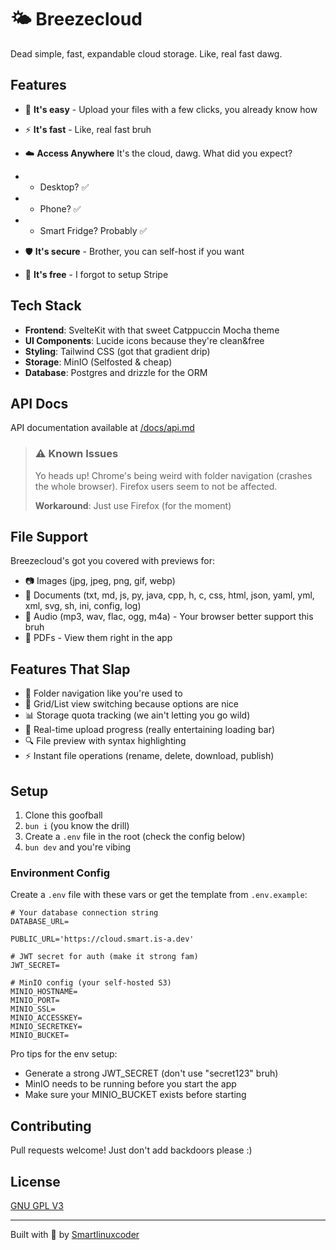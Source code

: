 # 🌤️ Breezecloud

Dead simple, fast, expandable cloud storage. Like, real fast dawg.

## Features

- 🚀 **It's easy** - Upload your files with a few clicks, you already know how
- ⚡ **It's fast** - Like, real fast bruh
- ☁️ **Access Anywhere** It's the cloud, dawg. What did you expect?
- - Desktop? ✅
- - Phone? ✅
- - Smart Fridge? Probably ✅

- 🛡️ **It's secure** - Brother, you can self-host if you want
- 💸 **It's free** - I forgot to setup Stripe

## Tech Stack

- **Frontend**: SvelteKit with that sweet Catppuccin Mocha theme
- **UI Components**: Lucide icons because they're clean&free
- **Styling**: Tailwind CSS (got that gradient drip)
- **Storage**: MinIO (Selfosted & cheap)
- **Database**: Postgres and drizzle for the ORM

## API Docs

API documentation available at [/docs/api.md](/docs/api.md)


> ### ⚠️ Known Issues
> 
> Yo heads up! Chrome's being weird with folder navigation (crashes the whole browser).
> Firefox users seem to not be affected.
> 
> **Workaround**: Just use Firefox (for the moment)

## File Support

Breezecloud's got you covered with previews for:
- 📷 Images (jpg, jpeg, png, gif, webp)
- 📄 Documents (txt, md, js, py, java, cpp, h, c, css, html, json, yaml, yml, xml, svg, sh, ini, config, log)
- 🎵 Audio (mp3, wav, flac, ogg, m4a) - Your browser better support this bruh
- 📑 PDFs - View them right in the app

## Features That Slap

- 📁 Folder navigation like you're used to
- 🎨 Grid/List view switching because options are nice
- 📊 Storage quota tracking (we ain't letting you go wild)
- 🔄 Real-time upload progress (really entertaining loading bar)
- 🔍 File preview with syntax highlighting
- ⚡ Instant file operations (rename, delete, download, publish)

## Setup

1. Clone this goofball
2. `bun i` (you know the drill)
3. Create a `.env` file in the root (check the config below)
4. `bun dev` and you're vibing

### Environment Config

Create a `.env` file with these vars or get the template from `.env.example`:

```env
# Your database connection string
DATABASE_URL=

PUBLIC_URL='https://cloud.smart.is-a.dev'

# JWT secret for auth (make it strong fam)
JWT_SECRET=

# MinIO config (your self-hosted S3)
MINIO_HOSTNAME=
MINIO_PORT=
MINIO_SSL=
MINIO_ACCESSKEY=
MINIO_SECRETKEY=
MINIO_BUCKET=
```

Pro tips for the env setup:
- Generate a strong JWT_SECRET (don't use "secret123" bruh)
- MinIO needs to be running before you start the app
- Make sure your MINIO_BUCKET exists before starting

## Contributing

Pull requests welcome! Just don't add backdoors please :)

## License

[GNU GPL V3](LICENSE)

---

Built with 💙 by [Smartlinuxcoder](https://github.com/smartlinuxcoder)